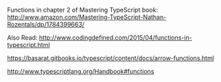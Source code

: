Functions in chapter 2 of Mastering TypeScript book:
http://www.amazon.com/Mastering-TypeScript-Nathan-Rozentals/dp/1784399663/

Also Read:
http://www.codingdefined.com/2015/04/functions-in-typescript.html

https://basarat.gitbooks.io/typescript/content/docs/arrow-functions.html

http://www.typescriptlang.org/Handbook#functions
